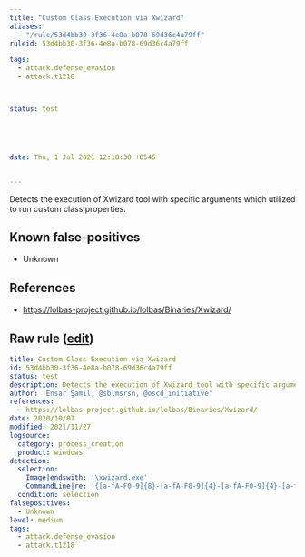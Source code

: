 ```yaml
---
title: "Custom Class Execution via Xwizard"
aliases:
  - "/rule/53d4bb30-3f36-4e8a-b078-69d36c4a79ff"
ruleid: 53d4bb30-3f36-4e8a-b078-69d36c4a79ff

tags:
  - attack.defense_evasion
  - attack.t1218



status: test





date: Thu, 1 Jul 2021 12:18:30 +0545


---
```


Detects the execution of Xwizard tool with specific arguments which utilized to run custom class properties.

<!--more-->


## Known false-positives

* Unknown



## References

* https://lolbas-project.github.io/lolbas/Binaries/Xwizard/


## Raw rule ([edit](https://github.com/SigmaHQ/sigma/edit/master/rules/windows/process_creation/proc_creation_win_class_exec_xwizard.yml))
```yaml
title: Custom Class Execution via Xwizard
id: 53d4bb30-3f36-4e8a-b078-69d36c4a79ff
status: test
description: Detects the execution of Xwizard tool with specific arguments which utilized to run custom class properties.
author: 'Ensar Şamil, @sblmsrsn, @oscd_initiative'
references:
  - https://lolbas-project.github.io/lolbas/Binaries/Xwizard/
date: 2020/10/07
modified: 2021/11/27
logsource:
  category: process_creation
  product: windows
detection:
  selection:
    Image|endswith: '\xwizard.exe'
    CommandLine|re: '{[a-fA-F0-9]{8}-[a-fA-F0-9]{4}-[a-fA-F0-9]{4}-[a-fA-F0-9]{4}-[a-fA-F0-9]{12}}'
  condition: selection
falsepositives:
  - Unknown
level: medium
tags:
  - attack.defense_evasion
  - attack.t1218

```
